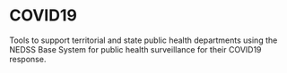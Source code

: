 # COVID19
Tools to support territorial and state public health departments using the NEDSS Base System for public health surveillance for their COVID19 response.
